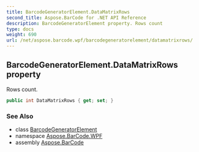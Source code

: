 ```yaml
---
title: BarcodeGeneratorElement.DataMatrixRows
second_title: Aspose.BarCode for .NET API Reference
description: BarcodeGeneratorElement property. Rows count
type: docs
weight: 690
url: /net/aspose.barcode.wpf/barcodegeneratorelement/datamatrixrows/
---
```

## BarcodeGeneratorElement.DataMatrixRows property

Rows count.

```csharp
public int DataMatrixRows { get; set; }
```

### See Also

* class [BarcodeGeneratorElement](../)
* namespace [Aspose.BarCode.WPF](../../../aspose.barcode.wpf/)
* assembly [Aspose.BarCode](../../../)



